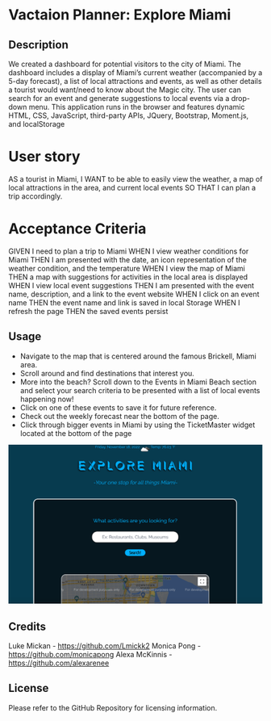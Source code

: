 # Vactaion Planner: Explore Miami

## Description
We created a dashboard for potential visitors to the city of Miami. The dashboard includes a display of Miami’s current weather (accompanied by a 5-day forecast), a list of local attractions and events, as well as other details a tourist would want/need to know about the Magic city. The user can search for an event and generate suggestions to local events via a drop-down menu. This application runs in the browser and features dynamic HTML, CSS, JavaScript, third-party APIs, JQuery,  Bootstrap, Moment.js, and localStorage

# User story
AS a tourist in Miami,
I WANT to be able to easily view the weather, a map of local attractions in the area, and current local events
SO THAT I can plan a trip accordingly.

# Acceptance Criteria
GIVEN I need to plan a trip to Miami
WHEN I view weather conditions for Miami
THEN I am presented with the date, an icon representation of the weather condition, and the temperature 
WHEN I view the map of Miami
THEN a map with suggestions for activities in the local area is displayed
WHEN I view local event suggestions 
THEN I am presented with the event name, description, and a link to the event website
WHEN I click on an event name
THEN the event name and link is saved in local Storage
WHEN I refresh the page
THEN the saved events persist


## Usage

- Navigate to the map that is centered around the famous Brickell, Miami area.
- Scroll around and find destinations that interest you.
- More into the beach? Scroll down to the Events in Miami Beach section and select your search criteria to be presented with a list of local events happening now!
- Click on one of these events to save it for future reference.
- Check out the weekly forecast near the bottom of the page.
- Click through bigger events in Miami by using the TicketMaster widget located at the bottom of the page

<img src="./Assets/Example.png">

## Credits

Luke Mickan - https://github.com/Lmickk2
Monica Pong - https://github.com/monicapong
Alexa McKinnis - https://github.com/alexarenee


## License

Please refer to the GitHub Repository for licensing information.